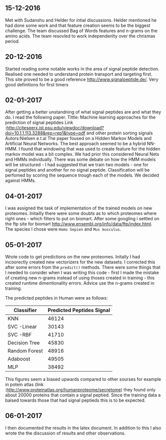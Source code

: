 ## 15-12-2016
Met with Sudanshu and Helder for intial discussions. Helder mentioned he had done some work and that feature creation seems to be the biggest challenge. The team discussed Bag of Words features and n-grams on the amino acids. The team resovled to work independenlty over the chrismas period.
## 20-12-2016
Started reading some notable works in the area of signal peptide detection. Realised one needed to understand protein transport and targeting first. This site proved to be a good reference http://www.signalpeptide.de/. Very good definitions for first timers
## 02-01-2017
After getting a better unstandning of what signal peptides are and what they do. I read the following paper.
Tittle: Machine learning approaches for the prediction of signal peptides
Link :http://citeseerx.ist.psu.edu/viewdoc/download?doi=10.1.1.113.3288&rep=rep1&type=pdf
and other protein sorting signals
Autors:Nielsen e.t.al
The paper foused on a Hidden Markov Models and Artificial Neural Networks. The best approach seemed to be a hybrid NN-HMM. I found that windowing that was used to create feature for the hidden markov model was a bit complex. We had prior this considered Neural Nets and HMMs individually. There was some debate on how the HMM models will be structured - I had suggested that we train two models - one for signal peptides and another for no signal peptide. Classification will be perfomed by scoring the sequence trough each of the models. We decided against HMMs.
## 04-01-2017
I was assigned the task of implementation of the trained models on new proteomes. Initailly there were some doubts as to which proteomes where right ones - which filters to put on biomart. After some googling i settled on the ftp site for biomart http://www.ensembl.org/info/data/ftp/index.html. The species I chose were `Homo Sepien` and `Mus musculus`.
## 05-01-2017
Wrote code to get predictions on the new proteomes. Initally I had incoorectly created new vectorizers for the new datasets. I corrected this after some errors from the `predict()` methods. There were some things that I needed to consider when I was writing this code - first I made the mistake of creating new n-grams instead of using thoses created in training - this created runtime dimentionality errors. Advice use the n-grams created in training.

The predicted peptides in Human were as follows:

Classifier | Predicted Peptides Signal
------------|--------------------------
KNN | 46124 
SVC -Linear | 30143 
SVC -RBF | 41710 
Decision Tree | 45830 
Random Forest | 48916 
Adaboost | 49505  
MLP | 38492 

This figures seem a biased upwards compared to other sourses for example in potein atlas (link :http://www.proteinatlas.org/humanproteome/secretome) they found only about 20000 proteins that contain a signal peptied. Since the training data a baised towards those that had signal peptieds this is to be expected.
## 06-01-2017
I then documented the results in the latex document. In addition to this I also wrote the the discussion of results and other observations.

